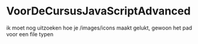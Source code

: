 # VoorDeCursusJavaScriptAdvanced
ik moet nog uitzoeken hoe je /images/icons maakt
gelukt, gewoon het pad voor een file typen

